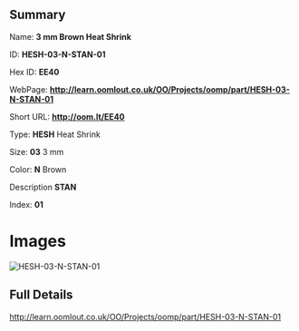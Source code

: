 

## Summary
 
Name: __3 mm Brown Heat Shrink__

ID: __HESH-03-N-STAN-01__

Hex ID: __EE40__

WebPage: __http://learn.oomlout.co.uk/OO/Projects/oomp/part/HESH-03-N-STAN-01__

Short URL: __http://oom.lt/EE40__


Type: __HESH__ Heat Shrink 

Size: __03__ 3 mm 

Color: __N__ Brown 

Description __STAN__  

Index: __01__


# Images
![HESH-03-N-STAN-01](http://oomlout.com/oomp-gen/parts/HESH-03-N-STAN-01/HESH-03-N-STAN-01_420.jpg)



## Full Details

 http://learn.oomlout.co.uk/OO/Projects/oomp/part/HESH-03-N-STAN-01














